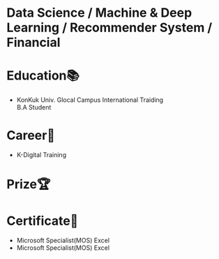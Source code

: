 # Data Science / Machine & Deep Learning / Recommender System / Financial
         
          

# Education📚
- KonKuk Univ. Glocal Campus
International Traiding  
B.A Student

# Career💼
- K-Digital Training




# Prize🏆



# Certificate📃
- Microsoft Specialist(MOS) Excel
- Microsoft Specialist(MOS) Excel



<!--
**seonwoo-github/seonwoo-github** is a ✨ _special_ ✨ repository because its `README.md` (this file) appears on your GitHub profile.

Here are some ideas to get you started:

- 🔭 I’m currently working on ...
- 🌱 I’m currently learning ...
- 👯 I’m looking to collaborate on ...
- 🤔 I’m looking for help with ...
- 💬 Ask me about ...
- 📫 How to reach me: ...
- 😄 Pronouns: ...
- ⚡ Fun fact: ...
-->
